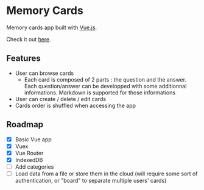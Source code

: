 # Memory Cards

Memory cards app built with [Vue.js](https://vuejs.org).

Check it out [here](https://ajulienne.github.io/memory-cards).

## Features

- User can browse cards
  - Each card is composed of 2 parts : the question and the answer. Each question/answer can be developped with some additionnal informations. Markdown is supported for those informations
- User can create / delete / edit cards
- Cards order is shuffled when accessing the app

## Roadmap

- [x] Basic Vue app
- [x] Vuex
- [x] Vue Router
- [x] IndexedDB
- [ ] Add categories
- [ ] Load data from a file or store them in the cloud (will require some sort of authentication, or "board" to separate multiple users' cards)
